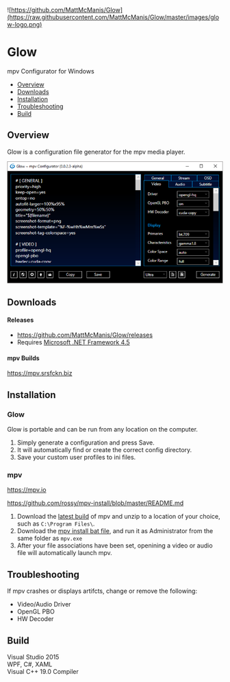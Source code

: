 ![https://github.com/MattMcManis/Glow](https://raw.githubusercontent.com/MattMcManis/Glow/master/images/glow-logo.png)

# Glow
mpv Configurator for Windows

* [Overview](#overview)
* [Downloads](#downloads)
* [Installation](#installation)
* [Troubleshooting](#troubleshooting)
* [Build](#build)

## Overview

Glow is a configuration file generator for the mpv media player.

![Glow](https://raw.githubusercontent.com/MattMcManis/Glow/master/images/glow.png)

## Downloads
#### Releases
* https://github.com/MattMcManis/Glow/releases
* Requires [Microsoft .NET Framework 4.5](https://www.microsoft.com/en-us/download/details.aspx?id=30653)

#### mpv Builds
https://mpv.srsfckn.biz

## Installation

### Glow
Glow is portable and can be run from any location on the computer.

1. Simply generate a configuration and press Save. 
2. It will automatically find or create the correct config directory.
3. Save your custom user profiles to ini files.

### mpv

https://mpv.io

https://github.com/rossy/mpv-install/blob/master/README.md

1. Download the [latest build](https://mpv.srsfckn.biz) of mpv and unzip to a location of your choice, such as `C:\Program Files\`.
2. Download the [mpv install bat file](https://github.com/rossy/mpv-install/archive/master.zip), and run it as Administrator from the same folder as `mpv.exe`
3. After your file associations have been set, openining a video or audio file will automatically launch mpv.

## Troubleshooting

If mpv crashes or displays artifcts, change or remove the following:

* Video/Audio Driver
* OpenGL PBO
* HW Decoder


## Build
Visual Studio 2015
<br />
WPF, C#, XAML
<br />
Visual C++ 19.0 Compiler